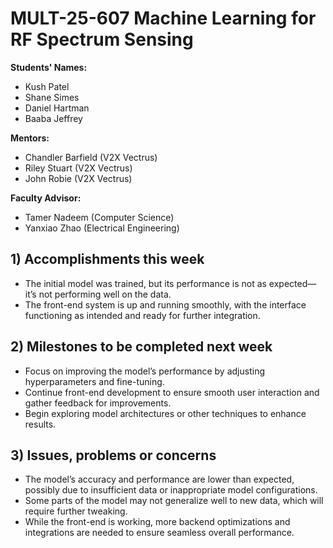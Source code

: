 # MULT-25-607 Machine Learning for RF Spectrum Sensing

**Students' Names:**

- Kush Patel
- Shane Simes
- Daniel Hartman
- Baaba Jeffrey

**Mentors:**

- Chandler Barfield (V2X Vectrus)
- Riley Stuart (V2X Vectrus)
- John Robie (V2X Vectrus)

**Faculty Advisor:**

- Tamer Nadeem (Computer Science)
- Yanxiao Zhao (Electrical Engineering)

## 1) Accomplishments this week

- The initial model was trained, but its performance is not as expected—it’s not performing well on the data.
- The front-end system is up and running smoothly, with the interface functioning as intended and ready for further integration.

## 2) Milestones to be completed next week

- Focus on improving the model’s performance by adjusting hyperparameters and fine-tuning.
- Continue front-end development to ensure smooth user interaction and gather feedback for improvements.
- Begin exploring model architectures or other techniques to enhance results.

## 3) Issues, problems or concerns

- The model’s accuracy and performance are lower than expected, possibly due to insufficient data or inappropriate model configurations.
- Some parts of the model may not generalize well to new data, which will require further tweaking.
- While the front-end is working, more backend optimizations and integrations are needed to ensure seamless overall performance.
